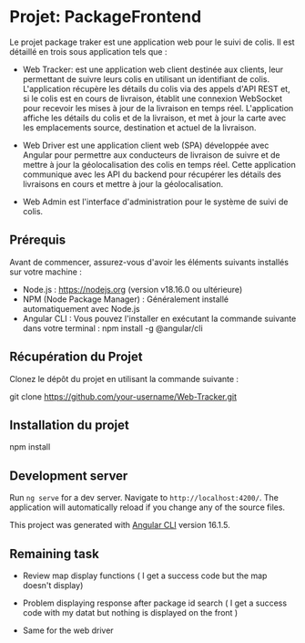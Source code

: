 # Projet: PackageFrontend

Le projet package traker est une application web pour le suivi de colis. Il est détaillé en trois sous application tels que :

- Web Tracker: est une application web client destinée aux clients, leur permettant de suivre leurs colis en utilisant un identifiant de colis. L'application récupère les détails du colis via des appels d'API REST et, si le colis est en cours de livraison, établit une connexion WebSocket pour recevoir les mises à jour de la livraison en temps réel. L'application affiche les détails du colis et de la livraison, et met à jour la carte avec les emplacements source, destination et actuel de la livraison.

- Web Driver est une application client web (SPA) développée avec Angular pour permettre aux conducteurs de livraison de suivre et de mettre à jour la géolocalisation des colis en temps réel. Cette application communique avec les API du backend pour récupérer les détails des livraisons en cours et mettre à jour la géolocalisation.

- Web Admin est l'interface d'administration pour le système de suivi de colis. 


## Prérequis
Avant de commencer, assurez-vous d'avoir les éléments suivants installés sur votre machine :

- Node.js : https://nodejs.org (version v18.16.0 ou ultérieure)
- NPM (Node Package Manager) : Généralement installé automatiquement avec Node.js
- Angular CLI : Vous pouvez l'installer en exécutant la commande suivante dans votre terminal : npm install -g @angular/cli

## Récupération du Projet
Clonez le dépôt du projet en utilisant la commande suivante :

git clone https://github.com/your-username/Web-Tracker.git

## Installation du projet

npm install

## Development server

Run `ng serve` for a dev server. Navigate to `http://localhost:4200/`. The application will automatically reload if you change any of the source files.

This project was generated with [Angular CLI](https://github.com/angular/angular-cli) version 16.1.5.

## Remaining task
- Review map display functions ( I get a success code but the map doesn't display)

- Problem displaying response after package id search ( I get a success code with my datat but nothing is displayed on the front )

- Same for the web driver



